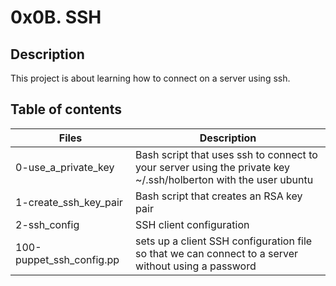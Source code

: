 # 0x0B. SSH
## Description
This project is about learning how to connect on a server using ssh.

## Table of contents
|Files |	Description|
| ---- | ---- |
|0-use_a_private_key|	Bash script that uses ssh to connect to your server using the private key ~/.ssh/holberton with the user ubuntu|
|1-create_ssh_key_pair|	Bash script that creates an RSA key pair|
|2-ssh_config	|SSH client configuration|
|100-puppet_ssh_config.pp|	sets up a client SSH configuration file so that we can connect to a server without using a password|
